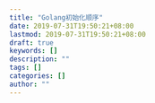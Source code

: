 ```yaml
---
title: "Golang初始化顺序"
date: 2019-07-31T19:50:21+08:00
lastmod: 2019-07-31T19:50:21+08:00
draft: true
keywords: []
description: ""
tags: []
categories: []
author: ""
---
```


<!--more-->
